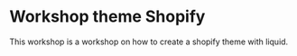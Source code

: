 # Workshop theme Shopify

This workshop is a workshop on how to create a shopify theme with liquid.
